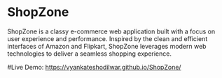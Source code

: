 # ShopZone
ShopZone is a classy e-commerce web application built with a focus on user experience and performance. Inspired by the clean and efficient interfaces of Amazon and Flipkart, ShopZone leverages modern web technologies to deliver a seamless shopping experience.

#Live Demo: https://vyankateshodilwar.github.io/ShopZone/
